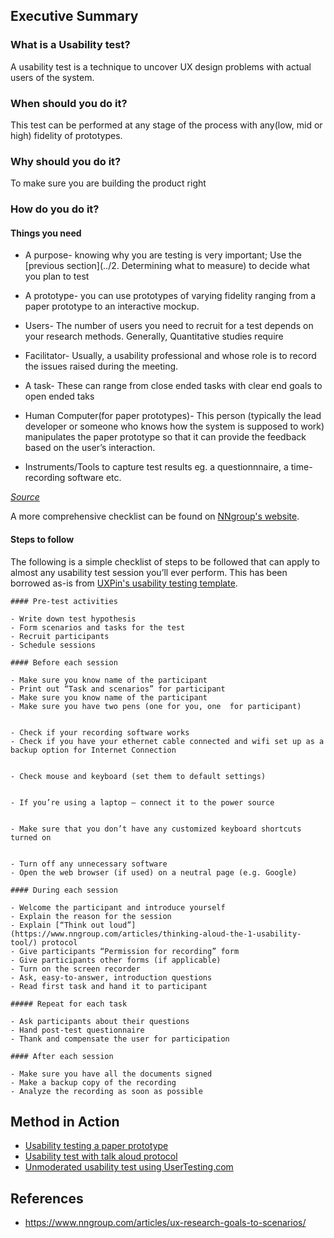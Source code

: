 ## Executive Summary

### What is a Usability test?

A usability test is a technique to uncover UX design problems with actual users of the system.

### When should you do it?

This test can be performed at any stage of the process with any(low, mid or high) fidelity of prototypes. 

### Why should you do it?

To make sure you are building the product right

### How do you do it?

#### Things you need

- A purpose- knowing why you are testing is very important; Use the [previous section](../2. Determining what to measure) to decide what you plan to test

- A prototype- you can use prototypes of varying fidelity ranging from a paper prototype to an interactive mockup.


- Users- The number of users you need to recruit for a test depends on your research methods. Generally, Quantitative studies require 


- Facilitator- Usually, a usability professional and whose role is to record the issues raised during the meeting.

- A task- These can range from close ended tasks with clear end goals to open ended taks

- Human Computer(for paper prototypes)- This person (typically the lead developer or someone who knows how the system is supposed to work) manipulates the paper prototype so that it can provide the feedback based on the user’s interaction.

- Instruments/Tools to capture test results eg. a questionnnaire, a time-recording software etc.

*[Source](http://usabilitygeek.com/paper-prototyping-as-a-usability-testing-technique/)*

A more comprehensive checklist can be found on [NNgroup's website](https://www.nngroup.com/articles/usability-test-checklist/).

#### Steps to follow
The following is a simple checklist of steps to be followed that can apply to almost any usability test session you’ll ever perform. This has been borrowed as-is from [UXPin's usability testing template](https://www.uxpin.com/usability-test-kit).

```
#### Pre-test activities

- Write down test hypothesis 
- Form scenarios and tasks for the test
- Recruit participants
- Schedule sessions

#### Before each session

- Make sure you know name of the participant
- Print out “Task and scenarios” for participant
- Make sure you know name of the participant
- Make sure you have two pens (one for you, one  for participant)


- Check if your recording software works
- Check if you have your ethernet cable connected and wifi set up as a backup option for Internet Connection


- Check mouse and keyboard (set them to default settings)


- If you’re using a laptop – connect it to the power source


- Make sure that you don’t have any customized keyboard shortcuts turned on


- Turn off any unnecessary software
- Open the web browser (if used) on a neutral page (e.g. Google)

#### During each session

- Welcome the participant and introduce yourself
- Explain the reason for the session
- Explain [“Think out loud”](https://www.nngroup.com/articles/thinking-aloud-the-1-usability-tool/) protocol
- Give participants “Permission for recording” form
- Give participants other forms (if applicable)
- Turn on the screen recorder
- Ask, easy-to-answer, introduction questions
- Read first task and hand it to participant

##### Repeat for each task

- Ask participants about their questions
- Hand post-test questionnaire
- Thank and compensate the user for participation

#### After each session

- Make sure you have all the documents signed
- Make a backup copy of the recording
- Analyze the recording as soon as possible

```

## Method in Action
- [Usability testing a paper prototype](https://www.youtube.com/watch?v=9wQkLthhHKA)
- [Usability test with talk aloud protocol](https://www.youtube.com/watch?v=thNZIZmMDQo)
- [Unmoderated usability test using UserTesting.com](https://www.youtube.com/watch?v=XlD2BZ3KKQY)


## References
- https://www.nngroup.com/articles/ux-research-goals-to-scenarios/
